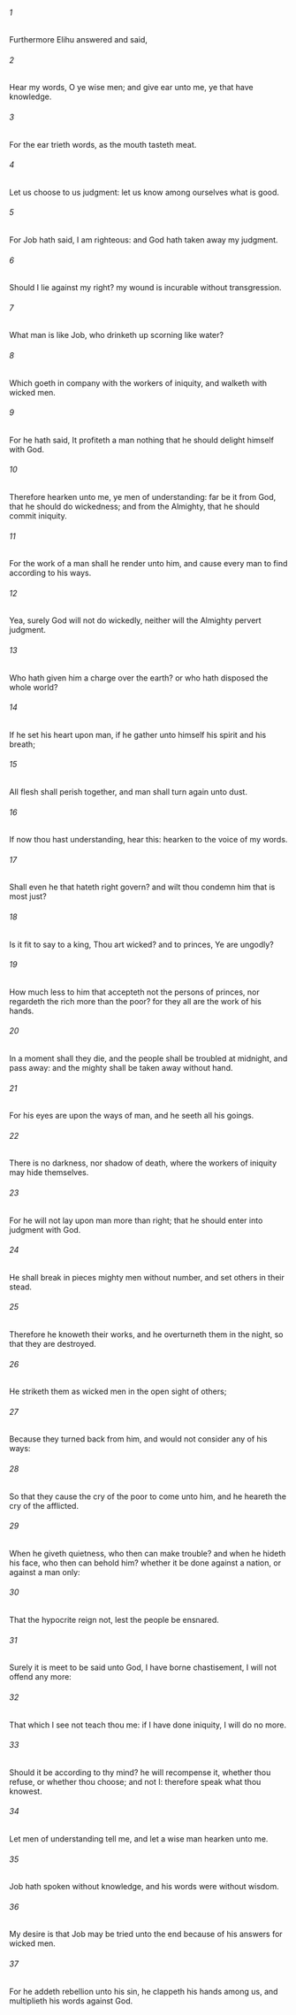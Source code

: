 ###### 1
Furthermore Elihu answered and said,

###### 2
Hear my words, O ye wise men; and give ear unto me, ye that have knowledge.

###### 3
For the ear trieth words, as the mouth tasteth meat.

###### 4
Let us choose to us judgment: let us know among ourselves what is good.

###### 5
For Job hath said, I am righteous: and God hath taken away my judgment.

###### 6
Should I lie against my right? my wound is incurable without transgression.

###### 7
What man is like Job, who drinketh up scorning like water?

###### 8
Which goeth in company with the workers of iniquity, and walketh with wicked men.

###### 9
For he hath said, It profiteth a man nothing that he should delight himself with God.

###### 10
Therefore hearken unto me, ye men of understanding: far be it from God, that he should do wickedness; and from the Almighty, that he should commit iniquity.

###### 11
For the work of a man shall he render unto him, and cause every man to find according to his ways.

###### 12
Yea, surely God will not do wickedly, neither will the Almighty pervert judgment.

###### 13
Who hath given him a charge over the earth? or who hath disposed the whole world?

###### 14
If he set his heart upon man, if he gather unto himself his spirit and his breath;

###### 15
All flesh shall perish together, and man shall turn again unto dust.

###### 16
If now thou hast understanding, hear this: hearken to the voice of my words.

###### 17
Shall even he that hateth right govern? and wilt thou condemn him that is most just?

###### 18
Is it fit to say to a king, Thou art wicked? and to princes, Ye are ungodly?

###### 19
How much less to him that accepteth not the persons of princes, nor regardeth the rich more than the poor? for they all are the work of his hands.

###### 20
In a moment shall they die, and the people shall be troubled at midnight, and pass away: and the mighty shall be taken away without hand.

###### 21
For his eyes are upon the ways of man, and he seeth all his goings.

###### 22
There is no darkness, nor shadow of death, where the workers of iniquity may hide themselves.

###### 23
For he will not lay upon man more than right; that he should enter into judgment with God.

###### 24
He shall break in pieces mighty men without number, and set others in their stead.

###### 25
Therefore he knoweth their works, and he overturneth them in the night, so that they are destroyed.

###### 26
He striketh them as wicked men in the open sight of others;

###### 27
Because they turned back from him, and would not consider any of his ways:

###### 28
So that they cause the cry of the poor to come unto him, and he heareth the cry of the afflicted.

###### 29
When he giveth quietness, who then can make trouble? and when he hideth his face, who then can behold him? whether it be done against a nation, or against a man only:

###### 30
That the hypocrite reign not, lest the people be ensnared.

###### 31
Surely it is meet to be said unto God, I have borne chastisement, I will not offend any more:

###### 32
That which I see not teach thou me: if I have done iniquity, I will do no more.

###### 33
Should it be according to thy mind? he will recompense it, whether thou refuse, or whether thou choose; and not I: therefore speak what thou knowest.

###### 34
Let men of understanding tell me, and let a wise man hearken unto me.

###### 35
Job hath spoken without knowledge, and his words were without wisdom.

###### 36
My desire is that Job may be tried unto the end because of his answers for wicked men.

###### 37
For he addeth rebellion unto his sin, he clappeth his hands among us, and multiplieth his words against God.

